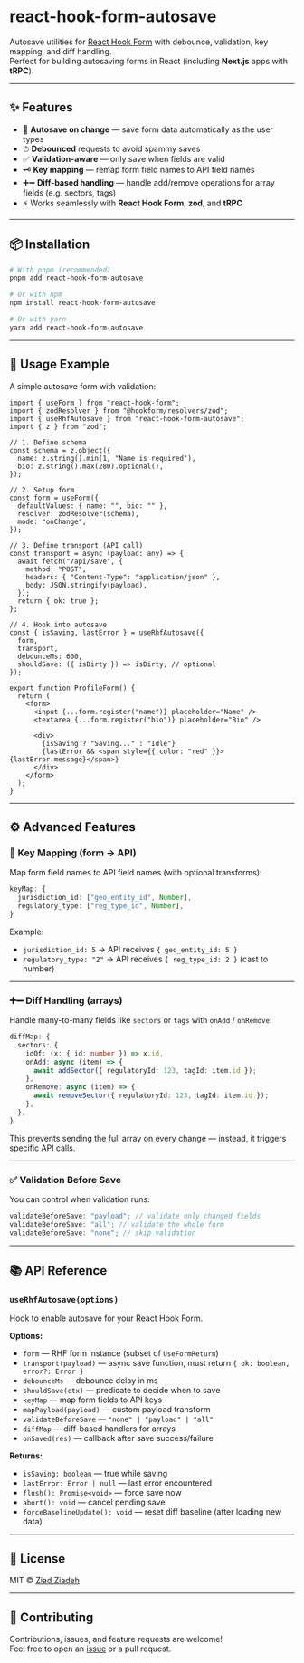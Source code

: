 # react-hook-form-autosave

Autosave utilities for [React Hook Form](https://react-hook-form.com/) with debounce, validation, key mapping, and diff handling.  
Perfect for building autosaving forms in React (including **Next.js** apps with **tRPC**).

---

## ✨ Features

- 🔄 **Autosave on change** — save form data automatically as the user types
- ⏱ **Debounced** requests to avoid spammy saves
- ✅ **Validation-aware** — only save when fields are valid
- 🗝 **Key mapping** — remap form field names to API field names
- ➕➖ **Diff-based handling** — handle add/remove operations for array fields (e.g. sectors, tags)
- ⚡️ Works seamlessly with **React Hook Form**, **zod**, and **tRPC**

---

## 📦 Installation

```bash
# With pnpm (recommended)
pnpm add react-hook-form-autosave

# Or with npm
npm install react-hook-form-autosave

# Or with yarn
yarn add react-hook-form-autosave
```

---

## 🚀 Usage Example

A simple autosave form with validation:

```tsx
import { useForm } from "react-hook-form";
import { zodResolver } from "@hookform/resolvers/zod";
import { useRhfAutosave } from "react-hook-form-autosave";
import { z } from "zod";

// 1. Define schema
const schema = z.object({
  name: z.string().min(1, "Name is required"),
  bio: z.string().max(280).optional(),
});

// 2. Setup form
const form = useForm({
  defaultValues: { name: "", bio: "" },
  resolver: zodResolver(schema),
  mode: "onChange",
});

// 3. Define transport (API call)
const transport = async (payload: any) => {
  await fetch("/api/save", {
    method: "POST",
    headers: { "Content-Type": "application/json" },
    body: JSON.stringify(payload),
  });
  return { ok: true };
};

// 4. Hook into autosave
const { isSaving, lastError } = useRhfAutosave({
  form,
  transport,
  debounceMs: 600,
  shouldSave: ({ isDirty }) => isDirty, // optional
});

export function ProfileForm() {
  return (
    <form>
      <input {...form.register("name")} placeholder="Name" />
      <textarea {...form.register("bio")} placeholder="Bio" />

      <div>
        {isSaving ? "Saving..." : "Idle"}
        {lastError && <span style={{ color: "red" }}>{lastError.message}</span>}
      </div>
    </form>
  );
}
```

---

## ⚙️ Advanced Features

### 🔑 Key Mapping (form → API)

Map form field names to API field names (with optional transforms):

```ts
keyMap: {
  jurisdiction_id: ["geo_entity_id", Number],
  regulatory_type: ["reg_type_id", Number],
}
```

Example:

- `jurisdiction_id: 5` → API receives `{ geo_entity_id: 5 }`
- `regulatory_type: "2"` → API receives `{ reg_type_id: 2 }` (cast to number)

---

### ➕➖ Diff Handling (arrays)

Handle many-to-many fields like `sectors` or `tags` with `onAdd` / `onRemove`:

```ts
diffMap: {
  sectors: {
    idOf: (x: { id: number }) => x.id,
    onAdd: async (item) => {
      await addSector({ regulatoryId: 123, tagId: item.id });
    },
    onRemove: async (item) => {
      await removeSector({ regulatoryId: 123, tagId: item.id });
    },
  },
}
```

This prevents sending the full array on every change — instead, it triggers specific API calls.

---

### ✅ Validation Before Save

You can control when validation runs:

```ts
validateBeforeSave: "payload"; // validate only changed fields
validateBeforeSave: "all"; // validate the whole form
validateBeforeSave: "none"; // skip validation
```

---

## 📚 API Reference

### `useRhfAutosave(options)`

Hook to enable autosave for your React Hook Form.

**Options:**

- `form` — RHF form instance (subset of `UseFormReturn`)
- `transport(payload)` — async save function, must return `{ ok: boolean, error?: Error }`
- `debounceMs` — debounce delay in ms
- `shouldSave(ctx)` — predicate to decide when to save
- `keyMap` — map form fields to API keys
- `mapPayload(payload)` — custom payload transform
- `validateBeforeSave` — `"none" | "payload" | "all"`
- `diffMap` — diff-based handlers for arrays
- `onSaved(res)` — callback after save success/failure

**Returns:**

- `isSaving: boolean` — true while saving
- `lastError: Error | null` — last error encountered
- `flush(): Promise<void>` — force save now
- `abort(): void` — cancel pending save
- `forceBaselineUpdate(): void` — reset diff baseline (after loading new data)

---

## 📜 License

MIT © [Ziad Ziadeh](https://github.com/ziadeh)

---

## 🤝 Contributing

Contributions, issues, and feature requests are welcome!  
Feel free to open an [issue](https://github.com/ziadeh/react-hook-form-autosave.git/issues) or a pull request.
